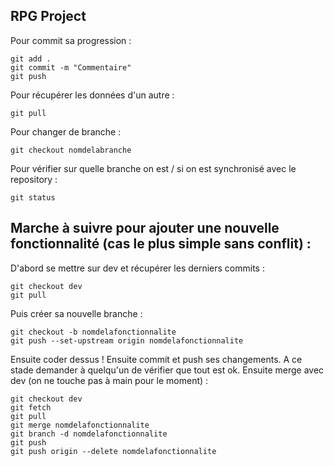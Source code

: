 ## RPG Project

Pour commit sa progression :
```
git add .
git commit -m "Commentaire"
git push
```

Pour récupérer les données d'un autre :
```
git pull
```

Pour changer de branche :
```
git checkout nomdelabranche
```

Pour vérifier sur quelle branche on est / si on est synchronisé avec le repository :
```
git status
```
## Marche à suivre pour ajouter une nouvelle fonctionnalité (cas le plus simple sans conflit) :
D'abord se mettre sur dev et récupérer les derniers commits :
```
git checkout dev
git pull
```
Puis créer sa nouvelle branche :
```
git checkout -b nomdelafonctionnalite
git push --set-upstream origin nomdelafonctionnalite
```
Ensuite coder dessus !
Ensuite commit et push ses changements. A ce stade demander à quelqu'un de vérifier que tout est ok.
Ensuite merge avec dev (on ne touche pas à main pour le moment) :
```
git checkout dev
git fetch
git pull
git merge nomdelafonctionnalite
git branch -d nomdelafonctionnalite
git push
git push origin --delete nomdelafonctionnalite
```
